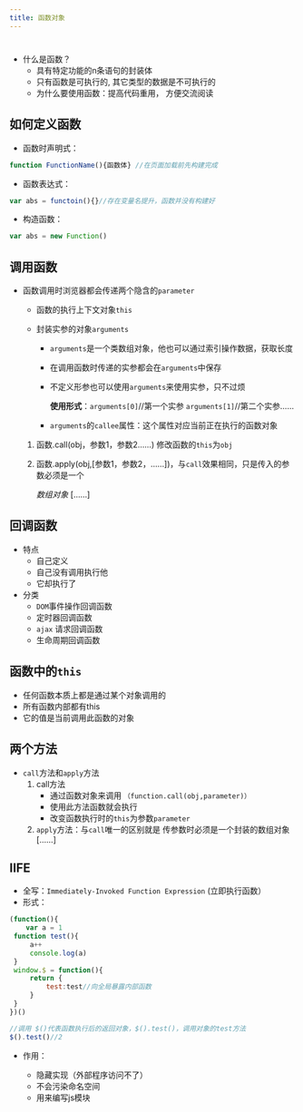 ```yaml
---
title: 函数对象
---
```


#

* 什么是函数？
  * 具有特定功能的n条语句的封装体
  * 只有函数是可执行的, 其它类型的数据是不可执行的
  * 为什么要使用函数：提高代码重用， 方便交流阅读

## 如何定义函数

* 函数时声明式：

```javascript
function FunctionName(){函数体} //在页面加载前先构建完成   
```

* 函数表达式：

```javascript
var abs = functoin(){}//存在变量名提升，函数并没有构建好
```

* 构造函数：

```javascript
var abs = new Function()
```



## 调用函数

* 函数调用时浏览器都会传递两个隐含的`parameter`

  * 函数的执行上下文对象`this`

  * 封装实参的对象`arguments`

    * `arguments`是一个类数组对象，他也可以通过索引操作数据，获取长度

    * 在调用函数时传递的实参都会在`arguments`中保存

    * 不定义形参也可以使用`arguments`来使用实参，只不过烦

      **使用形式**：`arguments[0]`//第一个实参 `arguments[1]`//第二个实参……

    * `arguments`的`callee`属性：这个属性对应当前正在执行的函数对象

  1. 函数.call(obj，参数1，参数2……) 修改函数的`this`为`obj`

  2. 函数.apply(obj,[参数1，参数2，……])，与`call`效果相同，只是传入的参数必须是一个

     *数组对象* [……]   

## 回调函数

  * 特点
    + 自己定义
    + 自己没有调用执行他
    + 它却执行了
  * 分类
    * `DOM`事件操作回调函数
    * 定时器回调函数
    * `ajax` 请求回调函数
    * 生命周期回调函数

## 函数中的`this`

* 任何函数本质上都是通过某个对象调用的
* 所有函数内部都有this
* 它的值是当前调用此函数的对象

## 两个方法

  * `call`方法和`apply`方法
    1. call方法
       * 通过函数对象来调用	`（function.call(obj,parameter)）`
       * 使用此方法函数就会执行
       * 改变函数执行时的`this`为参数`parameter`
    2. `apply`方法：与`call`唯一的区别就是 传参数时必须是一个封装的数组对象 [……]

## IIFE   

  * 全写：`Immediately-Invoked Function Expression` (立即执行函数）
  * 形式：

```javascript
(function(){
	var a = 1
 function test(){
     a++
     console.log(a)
 }
 window.$ = function(){
     return {
         test:test//向全局暴露内部函数
     }
 }
})()

//调用 $()代表函数执行后的返回对象，$().test()，调用对象的test方法
$().test()//2
```

  * 作用：

    + 隐藏实现（外部程序访问不了）
    + 不会污染命名空间
    + 用来编写js模块